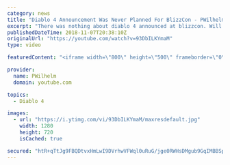 ```yaml
---
category: news
title: "Diablo 4 Announcement Was Never Planned For BlizzCon - PWilhelm"
excerpt: "There was nothing about diablo 4 announced at blizzcon. Will we ever get it? Or will we go to the mobile version Diablo immortal? Thank you for watching."
publishedDateTime: 2018-11-07T20:38:10Z
originalUrl: "https://youtube.com/watch?v=93DbILKYmaM"
type: video

featuredContent: "<iframe width=\"800\" height=\"500\" frameborder=\"0\" src=\"https://www.youtube.com/embed/93DbILKYmaM\" allow=\"accelerometer; autoplay; encrypted-media; gyroscope; picture-in-picture\" allowfullscreen></iframe>"

provider:
  name: PWilhelm
  domain: youtube.com

topics:
  - Diablo 4

images:
  - url: "https://i.ytimg.com/vi/93DbILKYmaM/maxresdefault.jpg"
    width: 1280
    height: 720
    isCached: true

secured: "htR+qTtJg9FBQDtvxHmLwI9DVrhwVFWql0uRuG/jge0RWHsDMgub9GqIMBBSpZi4W8NC0Sn8HRqM86yoLwB7zyMnKdwNEVpVYwOsC3Qgxw8jLOmvw3JIz3WsAi2UgNYrUrdBYpVr30hkHP4/hpM083sXQ5jJ4Sgt/jf9dKIg/X8gYzO/tUkS1dK4vNcLtF2xIu3wOBJtr4CW0r8+EpeO4x+1N3pkZQIovRLFdBUR7X/g3RDczYcqJ2bV4UGeepL4h7tRHQyqBaSNCkJBnMVdf2xSLXDXwV/TeVZYKyVWzDFlEFoHv28SfCsq3dlXKhRF6gBQVNYgF6XmRuDx8aV+NM0Rvvn0G0AysVT0bXUyuHkdqe2bP0Sl2CnyzaaPr6+kytuXjIhliiDWcZ/CRTFO2m1NtX4gNFzqHPaSuZcCRCS30AejmnHzj46h2U8p//85;K0+4845d/hsxJFSs3cmKhw=="
---
```


